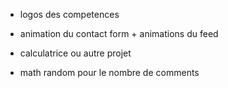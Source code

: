- logos des competences
- animation du contact form + animations du feed

- calculatrice ou autre projet

- math random pour le nombre de comments

